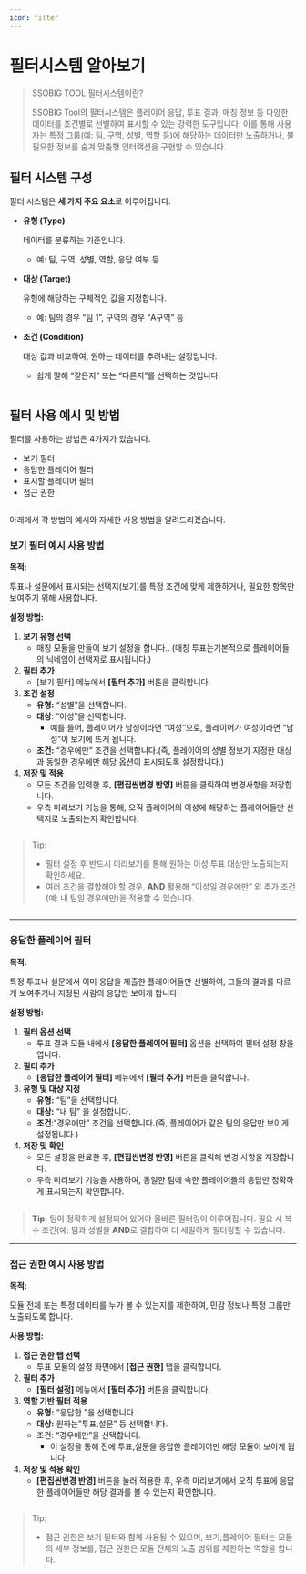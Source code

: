 ```yaml
---
icon: filter
---
```


# 필터시스템 알아보기

> SSOBIG TOOL 필터시스템이란?
>
> SSOBIG Tool의 필터시스템은 플레이어 응답, 투표 결과, 매칭 정보 등 다양한 데이터를 조건별로 선별하여 표시할 수 있는 강력한 도구입니다. 이를 통해 사용자는 특정 그룹(예: 팀, 구역, 성별, 역할 등)에 해당하는 데이터만 노출하거나, 불필요한 정보를 숨겨 맞춤형 인터랙션을 구현할 수 있습니다.

## 필터 시스템 구성

필터 시스템은 **세 가지 주요 요소**로 이루어집니다.

*   **유형 (Type)**

    데이터를 분류하는 기준입니다.

    * 예: 팀, 구역, 성별, 역할, 응답 여부 등
*   **대상 (Target)**

    유형에 해당하는 구체적인 값을 지정합니다.

    * 예: 팀의 경우 “팀 1”, 구역의 경우 “A구역” 등
*   **조건 (Condition)**

    대상 값과 비교하여, 원하는 데이터를 추려내는 설정입니다.

    * 쉽게 말해 “같은지” 또는 “다른지”를 선택하는 것입니다.



<figure><img src="../.gitbook/assets/필터 1.png" alt=""><figcaption></figcaption></figure>

## 필터 사용 예시 및 방법

필터를 사용하는 방법은 4가지가 있습니다.

* 보기 필터
* 응답한 플레이어 필터
* 표시할 플레이어 필터
* 접근 권한





<figure><img src="../.gitbook/assets/필터 2.png" alt=""><figcaption></figcaption></figure>



아래에서 각 방법의 예시와 자세한 사용 방법을 알려드리겠습니다.





### 보기 필터 예시 사용 방법

**목적:**

투표나 설문에서 표시되는 선택지(보기)를 특정 조건에 맞게 제한하거나, 필요한 항목만 보여주기 위해 사용합니다.

**설정 방법:**

1. **보기 유형 선택**
   * 매칭 모듈을 만들어 보기 설정을 합니다.. (매칭 투표는기본적으로 플레이어들의 닉네임이 선택지로 표시됩니다.)
2. **필터 추가**
   * \[보기 필터] 메뉴에서 **\[필터 추가]** 버튼을 클릭합니다.
3. **조건 설정**
   * **유형:** “성별”을 선택합니다.
   * **대상**: “이성”을 선택합니다.
     * 예를 들어, 플레이어가 남성이라면 “여성”으로, 플레이어가 여성이라면 “남성”이 보기에 뜨게 됩니다.
   * **조건:** “경우에만” 조건을 선택합니다.(즉, 플레이어의 성별 정보가 지정한 대상과 동일한 경우에만 해당 옵션이 표시되도록 설정합니다.)
4. **저장 및 적용**
   * 모든 조건을 입력한 후, **\[편집씬변경 반영]** 버튼을 클릭하여 변경사항을 저장합니다.
   * 우측 미리보기 기능을 통해, 오직 플레이어의 이성에 해당하는 플레이어들만 선택지로 노출되는지 확인합니다.



<figure><img src="../.gitbook/assets/필터 3.png" alt=""><figcaption></figcaption></figure>



> Tip:
>
> * 필터 설정 후 반드시 미리보기를 통해 원하는 이성 투표 대상만 노출되는지 확인하세요.
> * 여러 조건을 결합해야 할 경우, **AND** 활용해 “이성일 경우에만” 외 추가 조건(예: 내 팀일 경우에만)을 적용할 수 있습니다.



<figure><img src="../.gitbook/assets/필터 4.png" alt=""><figcaption></figcaption></figure>

***

### 응답한 플레이어 필터

**목적:**

특정 투표나 설문에서 이미 응답을 제출한 플레이어들만 선별하여, 그들의 결과를 다르게 보여주거나 지정된 사람의 응답만 보이게 합니다.

**설정 방법:**

1. **필터 옵션 선택**
   * 투표 결과 모듈 내에서 **\[응답한 플레이어 필터]** 옵션을 선택하여 필터 설정 창을 엽니다.
2. **필터 추가**
   * **\[응답한 플레이어 필터]** 메뉴에서 **\[필터 추가]** 버튼을 클릭합니다.
3. **유형 및 대상 지정**
   * **유형:** “팀”을 선택합니다.
   * **대상:** “내 팀” 을 설정합니다.
   * **조건**:“경우에만” 조건을 선택합니다.(즉, 플레이어가 같은 팀의 응답만 보이게 설정됩니다.)
4. **저장 및 확인**
   * 모든 설정을 완료한 후, **\[편집씬변경 반영]** 버튼을 클릭해 변경 사항을 저장합니다.
   * 우측 미리보기 기능을 사용하여, 동일한 팀에 속한 플레이어들의 응답만 정확하게 표시되는지 확인합니다.



<figure><img src="../.gitbook/assets/필터 5.png" alt=""><figcaption></figcaption></figure>







> **Tip:** 팀이 정확하게 설정되어 있어야 올바른 필터링이 이루어집니다. 필요 시 복수 조건(예: 팀과 성별을 **AND**로 결합하여 더 세밀하게 필터링할 수 있습니다.





***





### 접근 권한 예시 사용 방법

**목적:**

모듈 전체 또는 특정 데이터를 누가 볼 수 있는지를 제한하여, 민감 정보나 특정 그룹만 노출되도록 합니다.

**사용 방법:**

1. **접근 권한 탭 선택**
   * 투표 모듈의 설정 화면에서 **\[접근 권한]** 탭을 클릭합니다.
2. **필터 추가**
   * **\[필터 설정]** 메뉴에서 **\[필터 추가]** 버튼을 클릭합니다.
3. **역할 기반 필터 적용**
   * **유형:** “응답한 ”을 선택합니다.
   * **대상:** 원하는”투표,설문” 등 선택합니다.
   * 조건: “경우에만”을 선택합니다.
     * 이 설정을 통해 전에 투표,설문을 응답한 플레이어만 해당 모듈이 보이게 됩니다.
4. **저장 및 적용 확인**
   * **\[편집씬변경 반영]** 버튼을 눌러 적용한 후, 우측 미리보기에서 오직 투표에 응답한 플레이어들만 해당 결과를 볼 수 있는지 확인합니다.





<figure><img src="../.gitbook/assets/필터 6.png" alt=""><figcaption></figcaption></figure>

> Tip:
>
> * 접근 권한은 보기 필터와 함께 사용될 수 있으며, 보기,플레이어 필터는 모듈의 세부 정보를, 접근 권한은 모듈 전체의 노출 범위를 제한하는 역할을 합니다.



